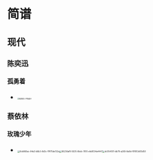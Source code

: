 # 简谱

## 现代

### 陈奕迅

#### 孤勇着

- <img src="http://cdn.nidhogg-110.cn/typora/869f95c57d82443c8d691b506faf8c10.jpg" alt="孤勇者(三字歌谱)1" style="zoom: 25%;" />

### 蔡依林

#### 玫瑰少年

- <img src="http://cdn.nidhogg-110.cn/typora/8cb866ac-84a3-b6b3-8d3c-f1ff75de132a.webp" alt="8cb866ac-84a3-b6b3-8d3c-f1ff75de132a" style="zoom:33%;" /><img src="http://cdn.nidhogg-110.cn/typora/96236af9-5635-8bcb-7610-efa9034a4447.webp" alt="96236af9-5635-8bcb-7610-efa9034a4447" style="zoom:33%;" /><img src="http://cdn.nidhogg-110.cn/typora/dc054001-db79-a269-8a9d-f91953d55d50.webp" alt="dc054001-db79-a269-8a9d-f91953d55d50" style="zoom:33%;" />